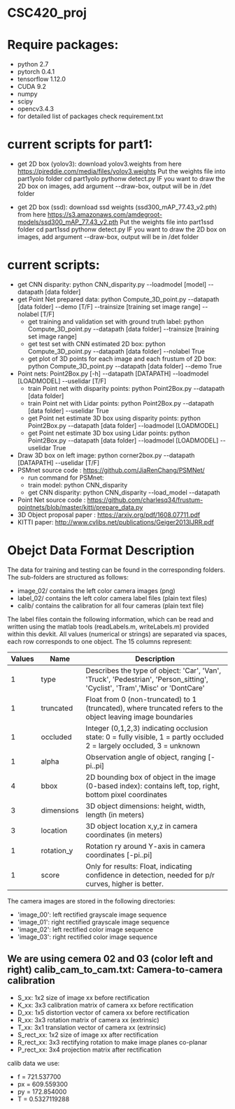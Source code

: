 # CSC420_proj

Require packages:
===========
- python 2.7
- pytorch 0.4.1
- tensorflow 1.12.0
- CUDA 9.2
- numpy
- scipy
- opencv3.4.3
- for detailed list of packages check requirement.txt

current scripts for part1:
==========
- get 2D box (yolov3):  download yolov3.weights from here https://pjreddie.com/media/files/yolov3.weights
Put the weights file into part1yolo folder
cd part1yolo
pythonw detect.py
IF you want to draw the 2D box on images, add argument --draw-box, output will be in /det folder

- get 2D box (ssd): download ssd weights (ssd300_mAP_77.43_v2.pth) from here https://s3.amazonaws.com/amdegroot-models/ssd300_mAP_77.43_v2.pth
Put the weights file into part1ssd folder
cd part1ssd
pythonw detect.py
IF you want to draw the 2D box on images, add argument --draw-box,  output will be in /det folder

current scripts:
==========
- get CNN disparity: python CNN_disparity.py --loadmodel [model] --datapath [data folder]
- get Point Net prepared data: python Compute_3D_point.py --datapath [data folder] --demo [T/F] --trainsize [training set image range] --nolabel [T/F]
    - get training and validation set with ground truth label: python Compute_3D_point.py --datapath [data folder] --trainsize [training set image range]
    - get test set with CNN estimated 2D box: python Compute_3D_point.py --datapath [data folder] --nolabel True
    - get plot of 3D points for each image and each frustum of 2D box: python Compute_3D_point.py --datapath [data folder] --demo True
- Point nets: Point2Box.py [-h] --datapath [DATAPATH] --loadmodel [LOADMODEL] --uselidar [T/F]
    - train Point net with disparity points: python Point2Box.py --datapath [data folder]
    - train Point net with Lidar points: python Point2Box.py --datapath [data folder] --uselidar True
    - get Point net estimate 3D box using disparity points: python Point2Box.py --datapath [data folder] --loadmodel [LOADMODEL]
    - get Point net estimate 3D box using Lidar points: python Point2Box.py --datapath [data folder] --loadmodel [LOADMODEL] --uselidar True
- Draw 3D box on left image: python corner2box.py --datapath [DATAPATH] --uselidar [T/F]
- PSMnet source code : https://github.com/JiaRenChang/PSMNet/
    - run command for PSMnet:
    - train model: python CNN_disparity
    - get CNN disparity: python CNN_disparity --load_model <model path> --datapath <left and right image path>
- Point Net source code : https://github.com/charlesq34/frustum-pointnets/blob/master/kitti/prepare_data.py
- 3D Object proposal paper : https://arxiv.org/pdf/1608.07711.pdf
- KITTI paper: http://www.cvlibs.net/publications/Geiger2013IJRR.pdf


Obejct Data Format Description
=======================

The data for training and testing can be found in the corresponding folders.
The sub-folders are structured as follows:

  - image_02/ contains the left color camera images (png)
  - label_02/ contains the left color camera label files (plain text files)
  - calib/ contains the calibration for all four cameras (plain text file)

The label files contain the following information, which can be read and
written using the matlab tools (readLabels.m, writeLabels.m) provided within
this devkit. All values (numerical or strings) are separated via spaces,
each row corresponds to one object. The 15 columns represent:

Values |   Name   |   Description|
-------|----------|----------------------------------------------------------
   1  |  type      |   Describes the type of object: 'Car', 'Van', 'Truck', 'Pedestrian', 'Person_sitting', 'Cyclist', 'Tram','Misc' or 'DontCare'
   1   | truncated  |  Float from 0 (non-truncated) to 1 (truncated), where truncated refers to the object leaving image boundaries
   1  |  occluded   |  Integer (0,1,2,3) indicating occlusion state:  0 = fully visible, 1 = partly occluded 2 = largely occluded, 3 = unknown
   1   | alpha     |   Observation angle of object, ranging [-pi..pi]
   4   | bbox       |  2D bounding box of object in the image (0-based index): contains left, top, right, bottom pixel coordinates
   3    |dimensions |  3D object dimensions: height, width, length (in meters)
   3   | location   |  3D object location x,y,z in camera coordinates (in meters)
   1   | rotation_y  | Rotation ry around Y-axis in camera coordinates [-pi..pi]
   1   | score       | Only for results: Float, indicating confidence in detection, needed for p/r curves, higher is better.

The camera images are stored in the following directories:

  - 'image_00': left rectified grayscale image sequence
  - 'image_01': right rectified grayscale image sequence
  - 'image_02': left rectified color image sequence
  - 'image_03': right rectified color image sequence

We are using cemera 02 and 03 (color left and right)
calib_cam_to_cam.txt: Camera-to-camera calibration
--------------------------------------------------

  - S_xx: 1x2 size of image xx before rectification
  - K_xx: 3x3 calibration matrix of camera xx before rectification
  - D_xx: 1x5 distortion vector of camera xx before rectification
  - R_xx: 3x3 rotation matrix of camera xx (extrinsic)
  - T_xx: 3x1 translation vector of camera xx (extrinsic)
  - S_rect_xx: 1x2 size of image xx after rectification
  - R_rect_xx: 3x3 rectifying rotation to make image planes co-planar
  - P_rect_xx: 3x4 projection matrix after rectification

calib data we use:
  - f = 721.537700
  - px = 609.559300
  - py = 172.854000
  - T = 0.5327119288
